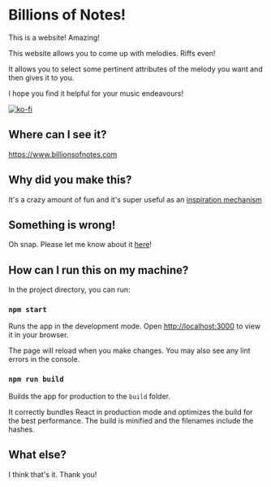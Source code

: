 # Billions of Notes!

This is a website! Amazing!

This website allows you to come up with melodies. Riffs even!

It allows you to select some pertinent attributes of the melody you want and then gives it to you.

I hope you find it helpful for your music endeavours!

[![ko-fi](https://ko-fi.com/img/githubbutton_sm.svg)](https://ko-fi.com/B0B1LV8D9)

## Where can I see it?

https://www.billionsofnotes.com

## Why did you make this?

It's a crazy amount of fun and it's super useful as an [inspiration mechanism](https://theswayofmountains.bandcamp.com/)

## Something is wrong!

Oh snap. Please let me know about it [here](https://github.com/goatonabicycle/billions-of-notes/issues)!

## How can I run this on my machine?

In the project directory, you can run:

### `npm start`

Runs the app in the development mode. Open [http://localhost:3000](http://localhost:3000) to view it in your browser.

The page will reload when you make changes. You may also see any lint errors in the console.

### `npm run build`

Builds the app for production to the `build` folder.

It correctly bundles React in production mode and optimizes the build for the best performance. The build is minified and the filenames include the hashes.


## What else? 
I think that's it. Thank you!

